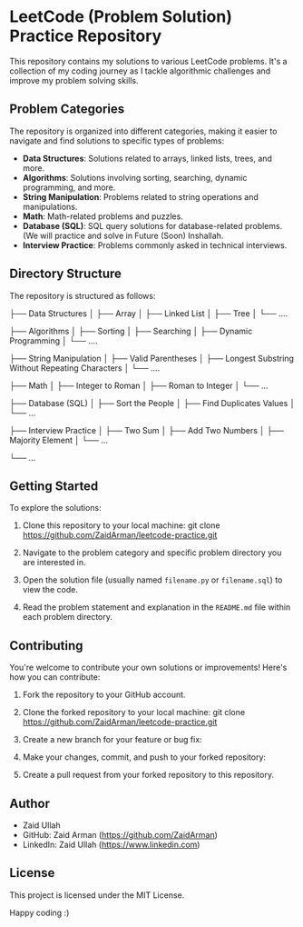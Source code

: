 # LeetCode (Problem Solution) Practice Repository

This repository contains my solutions to various LeetCode problems. It's a collection of my coding journey as I tackle algorithmic challenges and improve my problem solving skills.

## Problem Categories

The repository is organized into different categories, making it easier to navigate and find solutions to specific types of problems:

- **Data Structures**: Solutions related to arrays, linked lists, trees, and more.
- **Algorithms**: Solutions involving sorting, searching, dynamic programming, and more.
- **String Manipulation**: Problems related to string operations and manipulations.
- **Math**: Math-related problems and puzzles.
- **Database (SQL)**: SQL query solutions for database-related problems. (We will practice and solve in Future (Soon) Inshallah.
- **Interview Practice**: Problems commonly asked in technical interviews.

## Directory Structure
The repository is structured as follows:

├── Data Structures
│ ├── Array
│ ├── Linked List
│ ├── Tree
│ └── ....

├── Algorithms
│ ├── Sorting
│ ├── Searching
│ ├── Dynamic Programming
│ └── ....

├── String Manipulation
│ ├── Valid Parentheses
│ ├── Longest Substring Without Repeating Characters
│ └── ....

├── Math
│ ├── Integer to Roman
│ ├── Roman to Integer
│ └── ...

├── Database (SQL)
│ ├── Sort the People
│ ├── Find Duplicates Values
│ └── ...

├── Interview Practice
│ ├── Two Sum
│ ├── Add Two Numbers
│ ├── Majority Element
│ └── ...

└── ...


## Getting Started

To explore the solutions:

1. Clone this repository to your local machine:
git clone https://github.com/ZaidArman/leetcode-practice.git

2. Navigate to the problem category and specific problem directory you are interested in.

3. Open the solution file (usually named `filename.py` or `filename.sql`) to view the code.

4. Read the problem statement and explanation in the `README.md` file within each problem directory.

## Contributing

You're welcome to contribute your own solutions or improvements! Here's how you can contribute:

1. Fork the repository to your GitHub account.

2. Clone the forked repository to your local machine:
git clone https://github.com/ZaidArman/leetcode-practice.git

3. Create a new branch for your feature or bug fix:

4. Make your changes, commit, and push to your forked repository:

5. Create a pull request from your forked repository to this repository.

## Author

- Zaid Ullah
- GitHub: Zaid Arman (https://github.com/ZaidArman)
- LinkedIn: Zaid Ullah (https://www.linkedin.com)

## License

This project is licensed under the MIT License.

Happy coding :)
